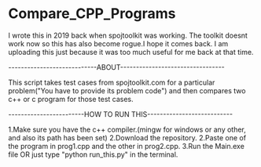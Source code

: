 # Compare_CPP_Programs
I wrote this in 2019 back when spojtoolkit was working.
The toolkit doesnt work now so this has also become rogue.I hope it comes back.
I am uploading this just because it was too much useful for me back at that time.

----------------------------ABOUT---------------------------------

This script takes test cases from spojtoolkit.com for a particular problem("You have to provide its problem code")
and then compares two c++ or c program for those test cases.

------------------------HOW TO RUN THIS---------------------------

1.Make sure you have the c++ compiler.(mingw for windows or any other, and also its path has been set)
2.Download the repository.
2.Paste one of the program in prog1.cpp and the other in prog2.cpp.
3.Run the Main.exe file OR just type "python run_this.py" in the terminal.
